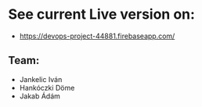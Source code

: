 # See current Live version on:
- https://devops-project-44881.firebaseapp.com/

## Team:
- Jankelic Iván
- Hankóczki Döme
- Jakab Ádám
